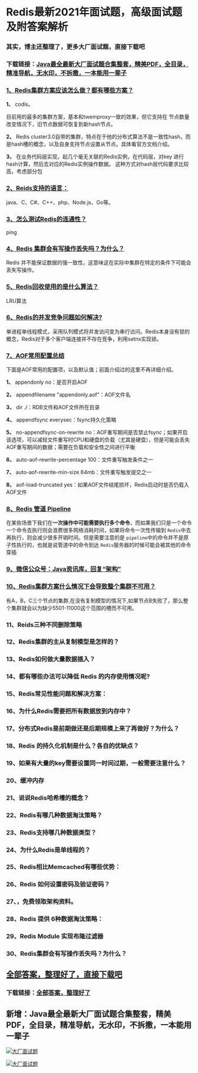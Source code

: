# Redis最新2021年面试题，高级面试题及附答案解析

### 其实，博主还整理了，更多大厂面试题，直接下载吧

### 下载链接：[Java最全最新大厂面试题合集整套，精美PDF，全目录，精准导航，无水印，不拆撒，一本能用一辈子](https://github.com/liantengda/JavaEngineerBooks/blob/master/docs/index.md)



### [1、Redis集群方案应该怎么做？都有哪些方案？](https://github.com/liantengda/JavaEngineerBooks/blob/master/docs/Redis/Redis最新2021年面试题，高级面试题及附答案解析.md#1redis集群方案应该怎么做都有哪些方案)  


**1、** codis。

目前用的最多的集群方案，基本和twemproxy一致的效果，但它支持在 节点数量改变情况下，旧节点数据可恢复到新hash节点。

**2、** Redis cluster3.0自带的集群，特点在于他的分布式算法不是一致性hash，而是hash槽的概念，以及自身支持节点设置从节点。具体看官方文档介绍。

**3、** 在业务代码层实现，起几个毫无关联的Redis实例，在代码层，对key 进行hash计算，然后去对应的Redis实例操作数据。 这种方式对hash层代码要求比较高，考虑部分包



### [2、Reids支持的语言：](https://github.com/liantengda/JavaEngineerBooks/blob/master/docs/Redis/Redis最新2021年面试题，高级面试题及附答案解析.md#2reids支持的语言：)  


java、C、C#、C++、php、Node.js、Go等。


### [3、怎么测试Redis的连通性？](https://github.com/liantengda/JavaEngineerBooks/blob/master/docs/Redis/Redis最新2021年面试题，高级面试题及附答案解析.md#3怎么测试redis的连通性)  


ping


### [4、Redis 集群会有写操作丢失吗？为什么？](https://github.com/liantengda/JavaEngineerBooks/blob/master/docs/Redis/Redis最新2021年面试题，高级面试题及附答案解析.md#4redis-集群会有写操作丢失吗为什么)  


Redis 并不能保证数据的强一致性，这意味这在实际中集群在特定的条件下可能会丢失写操作。


### [5、Redis回收使用的是什么算法？](https://github.com/liantengda/JavaEngineerBooks/blob/master/docs/Redis/Redis最新2021年面试题，高级面试题及附答案解析.md#5redis回收使用的是什么算法)  


LRU算法


### [6、Redis的并发竞争问题如何解决?](https://github.com/liantengda/JavaEngineerBooks/blob/master/docs/Redis/Redis最新2021年面试题，高级面试题及附答案解析.md#6redis的并发竞争问题如何解决)  


单进程单线程模式，采用队列模式将并发访问变为串行访问。Redis本身没有锁的概念，Redis对于多个客户端连接并不存在竞争，利用setnx实现锁。


### [7、AOF常用配置总结](https://github.com/liantengda/JavaEngineerBooks/blob/master/docs/Redis/Redis最新2021年面试题，高级面试题及附答案解析.md#7aof常用配置总结)  


下面是AOF常用的配置项，以及默认值；前面介绍过的这里不再详细介绍。

**1、** appendonly no：是否开启AOF

**2、** appendfilename "appendonly.aof"：AOF文件名

**3、** dir ./：RDB文件和AOF文件所在目录

**4、** appendfsync everysec：fsync持久化策略

**5、** no-appendfsync-on-rewrite no：AOF重写期间是否禁止fsync；如果开启该选项，可以减轻文件重写时CPU和硬盘的负载（尤其是硬盘），但是可能会丢失AOF重写期间的数据；需要在负载和安全性之间进行平衡

**6、** auto-aof-rewrite-percentage 100：文件重写触发条件之一

**7、** auto-aof-rewrite-min-size 64mb：文件重写触发提交之一

**8、** aof-load-truncated yes：如果AOF文件结尾损坏，Redis启动时是否仍载入AOF文件


### [8、Redis 管道 Pipeline](https://github.com/liantengda/JavaEngineerBooks/blob/master/docs/Redis/Redis最新2021年面试题，高级面试题及附答案解析.md#8redis-管道-pipeline)  


在某些场景下我们在**一次操作中可能需要执行多个命令**，而如果我们只是一个命令一个命令去执行则会浪费很多网络消耗时间，如果将命令一次性传输到 `Redis`中去再执行，则会减少很多开销时间。但是需要注意的是 `pipeline`中的命令并不是原子性执行的，也就是说管道中的命令到达 `Redis`服务器的时候可能会被其他的命令穿插


### [9、微信公众号：Java资讯库，回复“架构”](https://github.com/liantengda/JavaEngineerBooks/blob/master/docs/Redis/Redis最新2021年面试题，高级面试题及附答案解析.md#9微信公众号：java资讯库回复“架构)  

### [10、Redis集群方案什么情况下会导致整个集群不可用？](https://github.com/liantengda/JavaEngineerBooks/blob/master/docs/Redis/Redis最新2021年面试题，高级面试题及附答案解析.md#10redis集群方案什么情况下会导致整个集群不可用)  


有A，B，C三个节点的集群,在没有复制模型的情况下,如果节点B失败了，那么整个集群就会以为缺少5501-11000这个范围的槽而不可用。


### 11、Reids三种不同删除策略
### 12、Redis集群的主从复制模型是怎样的？
### 13、Redis如何做大量数据插入？
### 14、都有哪些办法可以降低 Redis 的内存使用情况呢?
### 15、Redis常见性能问题和解决方案：
### 16、为什么Redis需要把所有数据放到内存中？
### 17、分布式Redis是前期做还是后期规模上来了再做好？为什么？
### 18、Redis 的持久化机制是什么？各自的优缺点？
### 19、如果有大量的key需要设置同一时间过期，一般需要注意什么？
### 20、缓冲内存
### 21、说说Redis哈希槽的概念？
### 22、Redis有哪几种数据淘汰策略？
### 23、Redis支持哪几种数据类型？
### 24、为什么Redis是单线程的？
### 25、Redis相比Memcached有哪些优势：
### 26、Redis 如何设置密码及验证密码？
### 27、，免费领取架构资料。
### 28、Redis 提供 6种数据淘汰策略：
### 29、Redis Module 实现布隆过滤器
### 30、Redis集群会有写操作丢失吗？为什么？




## [全部答案，整理好了，直接下载吧](https://github.com/liantengda/JavaEngineerBooks/blob/master/docs/daan.md)

### 下载链接：[全部答案，整理好了](https://github.com/liantengda/JavaEngineerBooks/blob/master/docs/daan.md)




## 新增：Java最全最新大厂面试题合集整套，精美PDF，全目录，精准导航，无水印，不拆撒，一本能用一辈子

[![大厂面试题](http://shasengbufa.com/img/1.jpg "叶子创业记")](http://shasengbufa.com/img/wechat.jpg "叶子创业记")

[![大厂面试题](http://shasengbufa.com/img/wechat.jpg "叶子创业记")](http://shasengbufa.com/img/wechat.jpg "叶子创业记")
